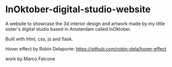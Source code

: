 # InOktober-digital-studio-website

A website to showcase the 3d interior design and artwork made by my little sister's digital studio based in Amsterdam called InOktober.

Built with html, css, js and flask.

Hover effect by Robin Delaporte: https://github.com/robin-dela/hover-effect

work by Marco Falcone
